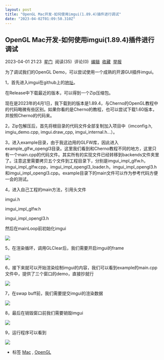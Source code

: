 ```yaml
---
layout: post
title: "OpenGL Mac开发-如何使用imgui(1.89.4)插件进行调试"
date: "2023-04-02T01:09:50.310Z"
---
```

OpenGL Mac开发-如何使用imgui(1.89.4)插件进行调试
------------------------------------

2023-04-01 21:23  [星门](https://www.cnblogs.com/cangxw/)  阅读(35)  评论(0)  [编辑](https://i.cnblogs.com/EditPosts.aspx?postid=17279430)  [收藏](javascript:void(0))  [举报](javascript:void(0))

为了调试我们的OpenGL Demo，可以尝试使用一个成熟的开源GUI插件imgui。

1，首先进入imgui在github上的[地址](https://github.com/ocornut/imgui)。

在Release中下载最近的版本，可以得到一个Zip压缩包。

现在是2023年的4月1日，我下载到的版本是1.89.4，与Cherno的OpenGL教程中的代码略微有些区别。如果你看的是Cherno的教程，也可以尝试下载1.60版本，并按照Cherno的代码来。

2，Zip包解压后，首先将根目录的代码文件全部复制加入项目中（imconfig.h, imgiu\_demo.cpp, imgui.draw\_cpp, imgui\_internal.h...）。

3，进入example目录，由于我这边用的GLFW库，因此进入example\_glfw\_opengl3目录。这里我们看到和Cherno教程不同的地方，这里只有一个main.cpp的代码文件。其实所有的实现文件已经转移到backends文件夹里了。注意这里需要拷贝五个文件到工程目录下，分别是imgui\_impl\_glfw.h，imgui\_impl\_glfw.cpp，imgui\_impl\_opengl3\_loader.h，imgui\_impl\_opengl3.h和imgui\_impl\_opengl3.cpp。example目录下的main文件可以作为参考代码方便一会的测试。

4，进入自己工程的main方法，引用头文件

imgui.h

imgui\_impl\_glfw.h

imgui\_impl\_opengl3.h

然后在mainLoop前初始化imgui

![](https://img2023.cnblogs.com/blog/1314038/202304/1314038-20230401205142635-1584968359.png)

5，在渲染循环，调用GLClear后，我们需要开启imgui的frame

![](https://img2023.cnblogs.com/blog/1314038/202304/1314038-20230401205337336-1855916129.png)

6，接下来就可以开始渲染绘制imgui的内容，我们可以看到example的main.cpp文件中，提供了三个窗口的demo，直接抄就行

![](https://img2023.cnblogs.com/blog/1314038/202304/1314038-20230401205509726-1219331020.png)

7，在swap buff前，我们需要提交imgui的渲染数据

![](https://img2023.cnblogs.com/blog/1314038/202304/1314038-20230401205606660-1423332302.png)

8，最后在销毁窗口前我们需要销毁imgui

![](https://img2023.cnblogs.com/blog/1314038/202304/1314038-20230401205655506-1198755283.png)

9，运行程序可以看到

![](https://img2023.cnblogs.com/blog/1314038/202304/1314038-20230401205839361-385872045.png)

*   标签 [Mac](https://www.cnblogs.com/cangxw/tag/Mac/) , [OpenGL](https://www.cnblogs.com/cangxw/tag/OpenGL/)